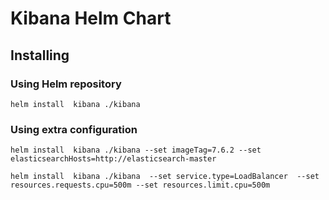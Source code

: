 # Kibana Helm Chart

## Installing

### Using Helm repository

  ```
  helm install  kibana ./kibana
  ```

### Using extra configuration

  ```
  helm install  kibana ./kibana --set imageTag=7.6.2 --set elasticsearchHosts=http://elasticsearch-master
  ```

   ```
  helm install  kibana ./kibana  --set service.type=LoadBalancer  --set resources.requests.cpu=500m --set resources.limit.cpu=500m 
  ```




